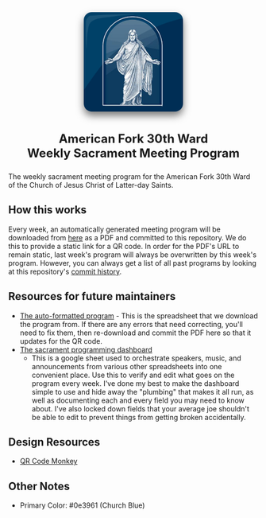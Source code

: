 <div style="display: flex; justify-content: center;">
  <img src="./church_jesus_christ_simplified_symbol.png" style="height: 200px; width: 200px; margin-bottom: 1rem; border-radius: 1rem; box-shadow: 0 0.5rem 1rem #00000088"/>
</div>

<div style="">
	<p style="font-size: 24px; text-align: center; font-weight: bold;">
		American Fork 30th Ward
		<br/>
		Weekly Sacrament Meeting Program
	</p>
</div>

The weekly sacrament meeting program for the American Fork 30th Ward of the Church of Jesus Christ of Latter-day Saints.

## How this works
Every week, an automatically generated meeting program will be downloaded from
[here](https://docs.google.com/spreadsheets/d/1M7p-Jbe0gi29FjwtNnUx-XnaYpd4gxJtB54wahQoRgM/edit#gid=1190727781)
as a PDF and committed to this repository. We do this to provide a static link
for a QR code. In order for the PDF's URL to remain static, last week's program will
always be overwritten by this week's program. However, you can always get a list
of all past programs by looking at this repository's [commit
history](https://github.com/american-fork-30th-ward/weekly-program/commits/main/).

## Resources for future maintainers
- [The auto-formatted program](https://docs.google.com/spreadsheets/d/1M7p-Jbe0gi29FjwtNnUx-XnaYpd4gxJtB54wahQoRgM/edit#gid=1190727781) - This is the spreadsheet that we download the program from. If there are any errors that need correcting, you'll need to fix them, then re-download and commit the PDF here so that it updates for the QR code.
- [The sacrament programming
  dashboard](https://docs.google.com/spreadsheets/d/1nS-4GVVLZk6miwsa8i1RbHoG2I9uzwbAyNmyGY0MPEo/edit#gid=1238603958)
	- This is a google sheet used to orchestrate speakers, music, and
  announcements from various other spreadsheets into one convenient place. Use
  this to verify and edit what goes on the program every week. I've done my best
  to make the dashboard simple to use and hide away the "plumbing" that makes it
  all run, as well as documenting each and every field you may need to know
  about. I've also locked down fields that your average joe shouldn't be able to
  edit to prevent things from getting broken accidentally.

## Design Resources

- [QR Code Monkey](https://www.qrcode-monkey.com/)

## Other Notes
- Primary Color: #0e3961 (Church Blue)





